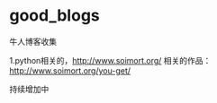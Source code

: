 good_blogs
==========

牛人博客收集

1.python相关的，http://www.soimort.org/
            相关的作品：http://www.soimort.org/you-get/











持续增加中













